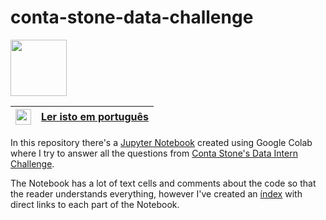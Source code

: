 # conta-stone-data-challenge 
<img src="https://upload.wikimedia.org/wikipedia/commons/thumb/a/a8/Logo-Stone.svg/500px-Logo-Stone.svg.png" width=90/>

|<img src="https://upload.wikimedia.org/wikipedia/en/thumb/0/05/Flag_of_Brazil.svg/1200px-Flag_of_Brazil.svg.png" width=25>|[Ler isto em português](https://github.com/Eric-Mendes/conta-stone-data-challenge/blob/main/README.md "README.md em português")|
|---|:--|

In this repository there's a [Jupyter Notebook](https://github.com/Eric-Mendes/conta-stone-data-challenge/blob/main/data_analyses.ipynb "Go to the Notebook") created using Google Colab where I try to answer all the questions from [Conta Stone's Data Intern Challenge](https://gist.github.com/caiotaniguchi/8b5ee7dc75c8b6426222942ced90c4c1#file-dataset-customers-csv-L2469 "See the challenge").<br/>

The Notebook has a lot of text cells and comments about the code so that the reader understands everything, however I've created an [índex](https://colab.research.google.com/github/Eric-Mendes/conta-stone-data-challenge/blob/main/data_analyses.ipynb#scrollTo=I8TKC6OG7drD&line=7&uniqifier=1 "Go to the index") with direct links to each part of the Notebook.<br/>

